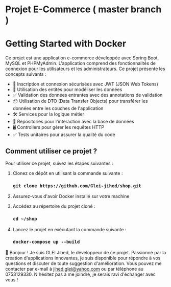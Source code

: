 # Projet E-Commerce ( master branch )
# Getting Started with Docker

Ce projet est une application e-commerce développée avec Spring Boot, MySQL et PHPMyAdmin. L'application comprend des fonctionnalités de connexion pour les utilisateurs et les administrateurs.
Ce projet présente les concepts suivants :
- 🚀 Inscription et connexion sécurisées avec JWT (JSON Web Tokens)
- 🏢 Utilisation des entités pour modéliser les données
- ✅ Validation des données entrantes avec des annotations de validation
- 📦 Utilisation de DTO (Data Transfer Objects) pour transférer les données entre les couches de l'application
- 🛠️ Services pour la logique métier
- 💾 Repositories pour l'interaction avec la base de données
- 🖥️ Controllers pour gérer les requêtes HTTP
- ✅ Tests unitaires pour assurer la qualité du code



## Comment utiliser ce projet ?

Pour utiliser ce projet, suivez les étapes suivantes :

1. Clonez ce dépôt en utilisant la commande suivante :
   ### `git clone https://github.com/Glei-jihed/shop.git`

   
3. Assurez-vous d'avoir Docker installé sur votre machine

   
4. Accédez au répertoire du projet cloné :
   ### `cd ~/shop`

   
5. Lancez le projet en exécutant la commande suivante :
   ### `docker-compose up --build`

👋 Bonjour ! Je suis GLEI Jihed, le développeur de ce projet. 
Passionné par la création d'applications innovantes, je suis disponible pour répondre à vos questions et discuter de toute suggestion d'amélioration.
Vous pouvez me contacter par e-mail à jihed.glei@yahoo.com ou par téléphone au 0753129330.
N'hésitez pas à me joindre, je serais ravi d'échanger avec vous !




